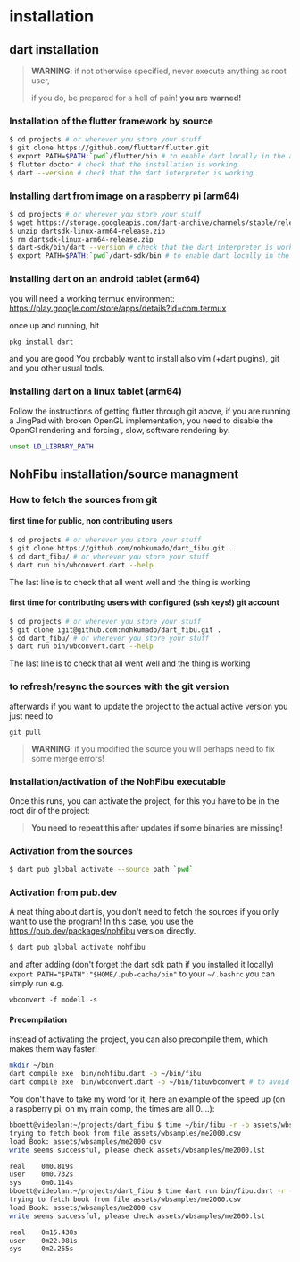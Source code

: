 # installation

## dart installation

> **WARNING**: if not otherwise specified, never execute anything as root user,
>
> if you do, be prepared for a hell of pain!
> **you are warned!**
>
### Installation of the flutter framework by source

```bash
$ cd projects # or wherever you store your stuff
$ git clone https://github.com/flutter/flutter.git
$ export PATH=$PATH:`pwd`/flutter/bin # to enable dart locally in the actual shell
$ flutter doctor # check that the installation is working
$ dart --version # check that the dart interpreter is working
```

### Installing dart from image on a raspberry pi (arm64)

```bash
$ cd projects # or wherever you store your stuff
$ wget https://storage.googleapis.com/dart-archive/channels/stable/release/2.14.2/sdk/dartsdk-linux-arm64-release.zip
$ unzip dartsdk-linux-arm64-release.zip 
$ rm dartsdk-linux-arm64-release.zip 
$ dart-sdk/bin/dart --version # check that the dart interpreter is working
$ export PATH=$PATH:`pwd`/dart-sdk/bin # to enable dart locally in the actual shell
```

### Installing dart on an android tablet (arm64)

you will need a working termux environment:  https://play.google.com/store/apps/details?id=com.termux

once up and  running, hit

```bash
pkg install dart
```

and you are good
You probably want to install also vim (+dart pugins), git and you other usual tools.

### Installing dart on a linux tablet (arm64)

Follow the instructions of getting flutter through git above, if you are running a JingPad with broken
OpenGL implementation, you need to disable the OpenGl rendering and forcing , slow, software rendering by:


```bash
unset LD_LIBRARY_PATH
```

## NohFibu installation/source managment

### How to fetch the sources from git

#### first time for public, non contributing users

```bash
$ cd projects # or wherever you store your stuff
$ git clone https://github.com/nohkumado/dart_fibu.git .
$ cd dart_fibu/ # or wherever you store your stuff
$ dart run bin/wbconvert.dart --help
```

The last line is to check that all went well and the thing is working

#### first time for contributing users with configured (ssh keys!) git account

```bash
$ cd projects # or wherever you store your stuff
$ git clone igit@github.com:nohkumado/dart_fibu.git .
$ cd dart_fibu/ # or wherever you store your stuff
$ dart run bin/wbconvert.dart --help
```

The last line is to check that all went well and the thing is working

### to refresh/resync the sources with the git version

afterwards if you want to update the project to the actual active version you just need to
```
git pull
```

> **WARNING**: if you modified the source you will perhaps need to fix some merge errors!

### Installation/activation of the NohFibu executable

Once this runs, you can activate the project, for this you have to be in the root dir of the project:
> **You need to repeat this after updates  if some binaries are missing!**


### Activation from the sources
```bash
$ dart pub global activate --source path `pwd`
```

### Activation from pub.dev

A neat thing about dart is, you don't need to fetch the sources if you only want to use the program!
In this case, you use the https://pub.dev/packages/nohfibu version directly.

```bash
$ dart pub global activate nohfibu
```

and after adding (don't forget the dart sdk path if you installed it locally)
`  export PATH="$PATH":"$HOME/.pub-cache/bin"`
to your `~/.bashrc` you can simply run e.g.

`wbconvert -f modell -s`

#### Precompilation

instead of activating the project, you can also precompile them, which makes them way faster!

```bash
mkdir ~/bin
dart compile exe  bin/nohfibu.dart -o ~/bin/fibu
dart compile exe  bin/wbconvert.dart -o ~/bin/fibuwbconvert # to avoid name conflicts...
```

You don't have to take my word for it, here an example of the speed up (on a raspberry pi, on my main comp, the times are all 0....):

```bash
bboett@videolan:~/projects/dart_fibu $ time ~/bin/fibu -r -b assets/wbsamples/me2000.csv 
trying to fetch book from file assets/wbsamples/me2000.csv
load Book: assets/wbsamples/me2000 csv  
write seems successful, please check assets/wbsamples/me2000.lst

real    0m0.819s
user    0m0.732s
sys     0m0.114s
bboett@videolan:~/projects/dart_fibu $ time dart run bin/fibu.dart -r -b assets/wbsamples/me2000.csv 
trying to fetch book from file assets/wbsamples/me2000.csv
load Book: assets/wbsamples/me2000 csv  
write seems successful, please check assets/wbsamples/me2000.lst

real    0m15.438s
user    0m22.081s
sys     0m2.265s
```